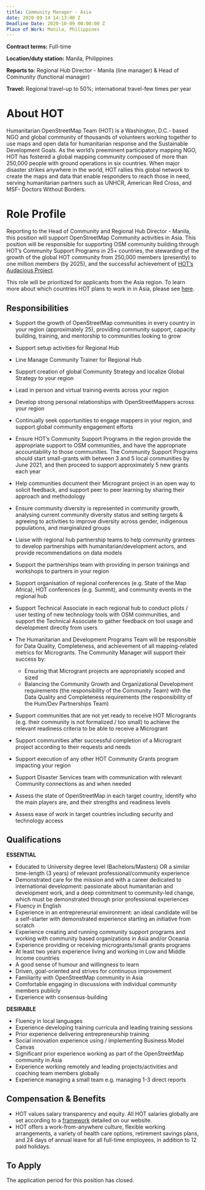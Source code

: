 ```yaml
---
title: Community Manager - Asia
date: 2020-09-14 14:13:00 Z
Deadline Date: 2020-10-09 00:00:00 Z
Place of Work: Manila, Philippines
---
```


**Contract terms:** Full-time

**Location/duty station:** Manila, Philippines

**Reports to:** Regional Hub Director - Manila (line manager) & Head of Community (functional manager)

**Travel:** Regional travel-up to 50%; international travel-few times per year

# About HOT
Humanitarian OpenStreetMap Team (HOT) is a Washington, D.C.- based NGO and global community of thousands of volunteers working together to use maps and open data for humanitarian response and the Sustainable Development Goals. As the world’s preeminent participatory mapping NGO, HOT has fostered a global mapping community composed of more than 250,000 people with ground operations in six countries. When major disaster strikes anywhere in the world, HOT rallies this global network to create the maps and data that enable responders to reach those in need, serving humanitarian partners such as UNHCR, American Red Cross, and MSF- Doctors Without Borders.


# Role Profile
Reporting to the Head of Community and Regional Hub Director - Manila, this position will support OpenStreetMap Community activities in Asia. This position will be responsible for supporting OSM community building through HOT’s Community Support Programs in 25+ countries, the stewarding of the growth of the global HOT community from 250,000 members (presently) to one million members (by 2025), and the successful achievement of [HOT’s Audacious Project](https://www.hotosm.org/projects/audacious/).

This role will be prioritized for applicants from the Asia region. To learn more about which countries HOT plans to work in in Asia, please see [here](https://www.hotosm.org/updates/four-regions-five-years-94-countries-one-billion-people/).

## Responsibilities 
* Support the growth of OpenStreetMap communities in every country in your region (approximately 25), providing community support, capacity building, training, and mentorship to communities looking to grow
* Support setup activities for Regional Hub
* Line Manage Community Trainer for Regional Hub
* Support creation of global Community Strategy and localize Global Strategy to your region
* Lead in person and virtual training events across your region
* Develop strong personal relationships with OpenStreetMappers across your region
* Continually seek opportunities to engage mappers in your region, and support global community engagement efforts
* Ensure HOT’s Community Support Programs in the region provide the appropriate support to OSM communities, and have the appropriate accountability to those communities. The Community Support Programs should start small-grants with between 3 and 5 local communities by June 2021, and then proceed to support approximately 5 new grants each year
* Help communities document their Microgrant project in an open way to solicit feedback, and support peer to peer learning by sharing their approach and methodology
* Ensure community diversity is represented in community growth, analysing current community diversity status and setting targets & agreeing to activities to improve diversity across gender, indigenous populations, and marginalized groups
* Liaise with regional hub partnership teams to help community grantees to develop partnerships with humanitarian/development actors, and provide recommendations on data models
* Support the partnerships team with providing in person trainings and workshops to partners in your region
* Support organisation of regional conferences (e.g. State of the Map Africa), HOT conferences (e.g. Summit), and community events in the regional hub
* Support Technical Associate in each regional hub to conduct pilots / user testing of new technology tools with OSM communities, and support the Technical Associate to gather feedback on tool usage and development directly from users
* The Humanitarian and Development Programs Team will be responsible for Data Quality, Completeness, and achievement of all mapping-related metrics for Microgrants. The Community Manager will support their success by:

    * Ensuring that Microgrant projects are appropriately scoped and sized
    * Balancing the Community Growth and Organizational Development requirements (the responsibility of the Community Team) with the Data Quality and Completeness requirements (the responsibility of the Hum/Dev Partnerships Team)
* Support communities that are not yet ready to receive HOT Microgrants (e.g. their community is not formalized / too small) to achieve the relevant readiness criteria to be able to receive a Microgrant
* Support communities after successful completion of a Microgrant project according to their requests and needs
* Support execution of any other HOT Community Grants program impacting your region
* Support Disaster Services team with communication with relevant Community connections as and when needed
* Assess the state of OpenStreetMap in each target country, identify who the main players are, and their strengths and readiness levels
* Assess ease of work in target countries including security and technology access

## Qualifications
**ESSENTIAL**
* Educated to University degree level (Bachelors/Masters) OR a similar time-length (3 years) of relevant professional/community experience
* Demonstrated care for the mission and with a career dedicated to international development: passionate about humanitarian and development work, and a deep commitment to community-led change, which must be demonstrated through prior professional experiences
* Fluency in English
* Experience in an entrepreneurial environment: an ideal candidate will be a self-starter with demonstrated experience starting an initiative from scratch
* Experience creating and running community support programs and working with community based organizations in Asia and/or Oceania
* Experience providing or receiving microgrants/small grants programs
* At least two years experience living and working in Low and Middle Income countries
* A good sense of humour and willingness to learn
* Driven, goal-oriented and strives for continuous improvement 
* Familiarity with OpenStreetMap community in Asia
* Comfortable engaging in discussions with individual community members publicly
* Experience with consensus-building

**DESIRABLE**
* Fluency in local languages
* Experience developing training curricula and leading training sessions
* Prior experience delivering entrepreneurship training
* Social innovation experience using / implementing Business Model Canvas
* Significant prior experience working as part of the OpenStreetMap community in Asia
* Experience working remotely and leading projects/activities and coaching team members globally
* Experience managing a small team e.g. managing 1-3 direct reports

## Compensation & Benefits
* HOT values salary transparency and equity. All HOT salaries globally are set according to a [framework](https://www.hotosm.org/salaries) detailed on our website.
* HOT offers a work-from-anywhere culture, flexible working arrangements, a variety of health care options, retirement savings plans, and 24 days of annual leave for all full-time employees, in addition to 12 paid holidays. 

## To Apply

The application period for this position has closed.